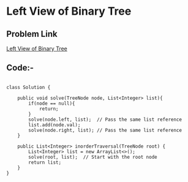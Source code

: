 # Left View of Binary Tree

## Problem Link
[Left View of Binary Tree](https://www.geeksforgeeks.org/problems/left-view-of-binary-tree/1)

## Code:-

```

class Solution {

    public void solve(TreeNode node, List<Integer> list){
        if(node == null){
            return;
        }
        solve(node.left, list);  // Pass the same list reference
        list.add(node.val);
        solve(node.right, list); // Pass the same list reference
    }

    public List<Integer> inorderTraversal(TreeNode root) {
        List<Integer> list = new ArrayList<>();
        solve(root, list);  // Start with the root node
        return list;
    }
}
